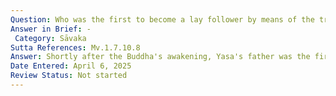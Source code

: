 ```yaml
---
Question: Who was the first to become a lay follower by means of the triple refuge?
Answer in Brief: -
 Category: Sāvaka
Sutta References: Mv.1.7.10.8
Answer: Shortly after the Buddha's awakening, Yasa's father was the first person to become a lay follower by means of the triple refuge.
Date Entered: April 6, 2025
Review Status: Not started
---
```

